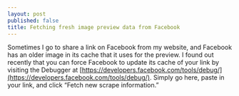 ```yaml
---
layout: post
published: false
title: Fetching fresh image preview data from Facebook
---
```

Sometimes I go to share a link on Facebook from my website, and Facebook has an older image in its cache that it uses for the preview. I found out recently that you can force Facebook to update its cache of your link by visiting the Debugger at [https://developers.facebook.com/tools/debug/](https://developers.facebook.com/tools/debug/). Simply go here, paste in your link, and click “Fetch new scrape information.”